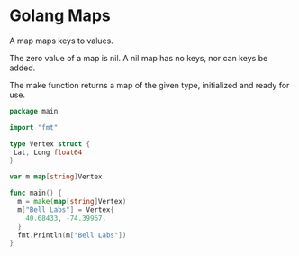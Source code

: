 # Golang Maps

A map maps keys to values.

The zero value of a map is nil. A nil map has no keys, nor can keys be added.

The make function returns a map of the given type, initialized and ready for use.

```go
package main

import "fmt"

type Vertex struct {
 Lat, Long float64
}

var m map[string]Vertex

func main() {
  m = make(map[string]Vertex)
  m["Bell Labs"] = Vertex{
    40.68433, -74.39967,
  }
  fmt.Println(m["Bell Labs"])
}
```
